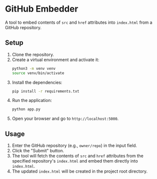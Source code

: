 # GitHub Embedder

A tool to embed contents of `src` and `href` attributes into `index.html` from a GitHub repository.

## Setup

1. Clone the repository.
2. Create a virtual environment and activate it:
   ```bash
   python3 -m venv venv
   source venv/bin/activate
   ```
3. Install the dependencies:
   ```bash
   pip install -r requirements.txt
   ```
4. Run the application:
   ```bash
   python app.py
   ```
5. Open your browser and go to `http://localhost:5000`.

## Usage

1. Enter the GitHub repository (e.g., `owner/repo`) in the input field.
2. Click the "Submit" button.
3. The tool will fetch the contents of `src` and `href` attributes from the specified repository's `index.html` and embed them directly into `index.html`.
4. The updated `index.html` will be created in the project root directory.
